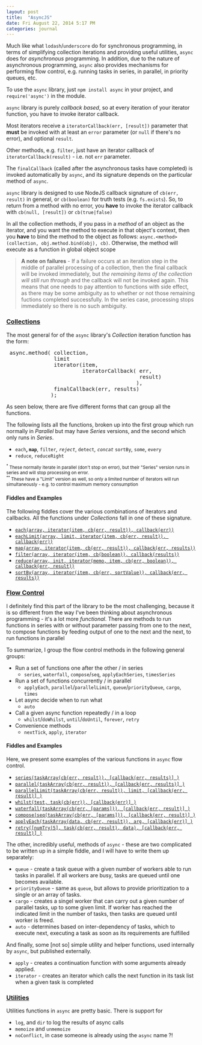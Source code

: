 ```yaml
---
layout: post
title:  "AsyncJS"
date: Fri August 22, 2014 5:17 PM
categories: journal
---
```


Much like what `lodash`/`underscore` do for synchronous programming, in terms of simplifying collection iterations and providing useful utilities, `async` does for *asynchronous* programming.  In addition, due to the nature of asynchronous programming, `async` also provides mechanisms for performing flow control, e.g. running tasks in series, in parallel, in priority queues, etc.

To use the `async` library, just `npm install async` in your project, and `require('async')` in the module.

`async` library is purely *callback based*, so at every iteration of your iterator function, you have to invoke iterator callback. 

Most iterators receive a `iteratorCallback(err, [result])` parameter that **must** be invoked with at least an `error` parameter (or `null` if there's no error), and optional `result`.  

Other methods, e.g. `filter`, just have an iterator callback of `iteratorCallback(result)` - i.e. not `err` parameter.  

The `finalCallback` (called after the asynchronous tasks have completed) is invoked automatically by `async`, and its signature depends on the particular method of `async`.  

`async` library is designed to use NodeJS callback signature of `cb(err, result)` in general, or `cb(boolean)` for truth tests (e.g. `fs.exists`).  So, to return from a method with no error, you **have** to invoke the iterator callback with `cb(null, [result])` or `cb(true|false)`

In all the collection methods, if you pass in a *method* of an object as the iterator, and you want the method to execute in that object's context, then you **have** to bind the method to the object as follows: `async.<method>(collection, obj.method.bind(obj), cb)`. Otherwise, the method will execute as a function in global object scope 

> **A note on failures** - If a failure occurs at an iteration step in the middle of parallel processing of a collection, then the final callback will be invoked immediately, but *the remaining items of the collection will still run through* and the callback will not be invoked again.  This means that one needs to pay attention to functions with side effect, as there may be some ambiguity as to whether or not those remaining fuctions completed successfully.  In the series case, processing stops immediately so there is no such ambiguity.

### <a href="https://github.com/caolan/async#collections" target="_blank">Collections</a>

The most general for of the `async` library's *Collection* iteration function has the form:

<pre>
 async.method( collection,
               limit
               iterator(item, 
                        iteratorCallback( err, 
                                          result)
                                         ),
               finalCallback(err, results)
              );
</pre>

As seen below, there are five different forms that can group all the functions.

The following lists all the functions, broken up into the first group which run normally in *Parallel* but may have *Series* versions, and the second which only runs in *Series*.

* `each`<sup>**</sup>, `map`<sup>**</sup>, `filter`<sup>*</sup>, `reject`<sup>*</sup>, `detect`<sup>*</sup>, `concat`<sup>*</sup> `sortBy`, `some`, `every`
* `reduce`, `reduceRight`

<sub><sup>*</sup> These normally iterate in parallel (don't stop on error), but their "Series" version runs in series and will stop processing on error.</sub><br>
<sub><sup>**</sup> These have a "Limit" version as well, so only a limited number of iterators will run simultaneously - e.g. to control maximum memory consumption</sub><br>

#### Fiddles and Examples
The following fiddles cover the various combinations of iterators and callbacks.  All the functions under *Collections* fall in one of these signature.

* <a href="http://jsfiddle.net/caasjj/su4t0qo1/" target="_blank">`each(array, iterator(item, cb(err, result)), callback(err))`</a>
* <a href="http://jsfiddle.net/caasjj/0ofu0dps/" target="_blank">`eachLimit(array, limit, iterator(item, cb(err, result)), callback(err))`</a>
* <a href="http://jsfiddle.net/caasjj/neodfp9d/" target="_blank">`map(array, iterator(item, cb(err, result)), callback(err, results))`</a> 
* <a href="http://jsfiddle.net/caasjj/xyawL25k/" target="_blank">`filter(array, iterator(item, cb(boolean)), callback(results))`</a> 
* <a href="http://jsfiddle.net/caasjj/t718to8s/" target="_blank">`reduce(array, init, iterator(memo, item, cb(err, boolean)), callback(err, result))`</a> 
* <a href="http://jsfiddle.net/caasjj/j7rg026t/" target="_blank">`sortBy(array, iterator(item, cb(err, sortValue)), callback(err, results))`</a> 

### <a href="https://github.com/caolan/async#control-flow-1" target="_blank">Flow Control</a>

I definitely find this part of the library to be the most challenging, because it is so different from the way I've been thinking about asynchronous programming - it's a lot more *functional*.  There are methods to run functions in series with or without parameter passing from one to the next, to compose functions by feeding output of one to the next and the next, to run functions in parallel
  
To summarize, I group the flow control methods in the following general groups:

* Run a set of functions one after the other / in series
    * `series`, `waterfall`, `compose`/`seq`, `applyEachSeries`, `timesSeries`
* Run a set of functions concurrently / in parallel
    * `applyEach`, `parallel`/`parallelLimit`, `queue`/`priorityQueue`, `cargo`, `times`
* Let async decide when to run what
    * `auto`
* Call a given async function repeatedly / in a loop
    * `whilst`/`doWhilst`, `until`/`doUntil`, `forever`, `retry`    
* Convenience methods
    * `nextTick`, `apply`, `iterator`


#### Fiddles and Examples
Here, we present some examples of the various functions in `async` flow control.

* <a href="http://jsfiddle.net/caasjj/48e4h0po/" target="_blank">`series(taskArray(cb(err, result)), [callback(err, results)] )`</a>
* <a href="http://jsfiddle.net/caasjj/bcp4jpgf/" target="_blank">`parallel(taskArray(cb(err, result)), [callback(err, results)] )`</a> 
* <a href="http://jsfiddle.net/caasjj/vvj8ptgL/" target="_blank">`parallelLimit(taskArray(cb(err, result)), limit, [callback(err, result)] )`</a>
* <a href="http://jsfiddle.net/caasjj/0ftu80br/" target="_blank">`whilst(test, task(cb(err)), [callback(err)] )`</a>
* <a href="http://jsfiddle.net/caasjj/tk15zpje/" target="_blank">`waterfall(taskArray(cb(err, [params])), [callback(err, result)] )`</a>
* <a href="http://jsfiddle.net/caasjj/7L8uj1s0/" target="_blank">`compose|seq(taskArray(cb(err, [params])), [callback(err, result)] )`</a>
* <a href="http://jsfiddle.net/caasjj/pqk4722y/" target="_blank">`applyEach(taskArray(data, cb(err, result)), arg, [callback(err)] )`</a>
* <a href="http://jsfiddle.net/caasjj/eoe539q8/" target="_blank">`retry([numTry|5], task(cb(err, result), data), [callback(err, result)] )`</a>


    
The other, incredibly useful, methods of `async` - these are two complicated to be written up in a simple fiddle, and I will have to write them up separately:

* `queue` - create a task queue with a given number of workers able to run tasks in parallel. If all workers are busy, tasks are queued until one becomes available.
* `priorityQueue` - same as `queue`, but allows to provide prioritization to a single or an array of tasks.
* `cargo` - creates a singel worker that can carry out a given number of parallel tasks, up to some given limit. If worker has reached the indicated limit in the number of tasks, then tasks are queued until worker is freed.
* `auto` - determines based on inter-dependency of tasks, which to execute next, executing a task as soon as its requirements are fulfilled

And finally, some [not so] simple utility and helper functions, used internally by `async`, but published externally.

* `apply` - creates a continuation function with some arguments already applied.
* `iterator` - creates an iterator which calls the next function in its task list when a given task is completed

### <a href="https://github.com/caolan/async#utils" target="_blank">Utilities</a>

Utilities functions in `async` are pretty basic. There is support for
* `log`, and `dir` to log the results of async calls
* `memoize` and `unmemoize`
* `noConflict`, in case someone is already using the `async` name ?!